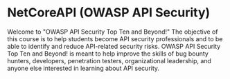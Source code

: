 # NetCoreAPI (OWASP API Security)
Welcome to "OWASP API Security Top Ten and Beyond!" The objective of this course is to help students become API security professionals and to be able to identify and reduce API-related security risks. OWASP API Security Top Ten and Beyond! is meant to help improve the skills of bug bounty hunters, developers, penetration testers, organizational leadership, and anyone else interested in learning about API security.

